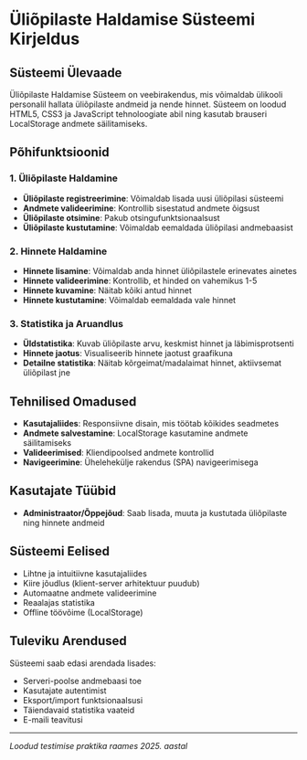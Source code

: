 # Üliõpilaste Haldamise Süsteemi Kirjeldus

## Süsteemi Ülevaade

Üliõpilaste Haldamise Süsteem on veebirakendus, mis võimaldab ülikooli personalil hallata üliõpilaste andmeid ja nende hinnet. Süsteem on loodud HTML5, CSS3 ja JavaScript tehnoloogiate abil ning kasutab brauseri LocalStorage andmete säilitamiseks.

## Põhifunktsioonid

### 1. Üliõpilaste Haldamine
- **Üliõpilaste registreerimine**: Võimaldab lisada uusi üliõpilasi süsteemi
- **Andmete valideerimine**: Kontrollib sisestatud andmete õigsust
- **Üliõpilaste otsimine**: Pakub otsingufunktsionaalsust
- **Üliõpilaste kustutamine**: Võimaldab eemaldada üliõpilasi andmebaasist

### 2. Hinnete Haldamine
- **Hinnete lisamine**: Võimaldab anda hinnet üliõpilastele erinevates ainetes
- **Hinnete valideerimine**: Kontrollib, et hinded on vahemikus 1-5
- **Hinnete kuvamine**: Näitab kõiki antud hinnet
- **Hinnete kustutamine**: Võimaldab eemaldada vale hinnet

### 3. Statistika ja Aruandlus
- **Üldstatistika**: Kuvab üliõpilaste arvu, keskmist hinnet ja läbimisprotsenti
- **Hinnete jaotus**: Visualiseerib hinnete jaotust graafikuna
- **Detailne statistika**: Näitab kõrgeimat/madalaimat hinnet, aktiivsemat üliõpilast jne

## Tehnilised Omadused

- **Kasutajaliides**: Responsiivne disain, mis töötab kõikides seadmetes
- **Andmete salvestamine**: LocalStorage kasutamine andmete säilitamiseks
- **Valideerimised**: Kliendipoolsed andmete kontrollid
- **Navigeerimine**: Ühelehekülje rakendus (SPA) navigeerimisega

## Kasutajate Tüübid

- **Administraator/Õppejõud**: Saab lisada, muuta ja kustutada üliõpilaste ning hinnete andmeid

## Süsteemi Eelised

- Lihtne ja intuitiivne kasutajaliides
- Kiire jõudlus (klient-server arhitektuur puudub)
- Automaatne andmete valideerimine
- Reaalajas statistika
- Offline töövõime (LocalStorage)

## Tuleviku Arendused

Süsteemi saab edasi arendada lisades:
- Serveri-poolse andmebaasi toe
- Kasutajate autentimist
- Eksport/import funktsionaalsusi
- Täiendavaid statistika vaateid
- E-maili teavitusi

---

*Loodud testimise praktika raames 2025. aastal*
